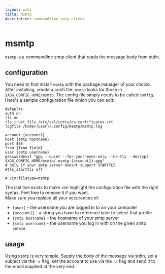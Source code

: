 ```yaml
---
layout: wiki
title: msmtp
description: commandline smtp client
---
```


# msmtp

`msmtp` is a commandline smtp client that reads the message body from stdin.

## configuration

You need to first install `msmtp` with the package manager of your choice.  
After installing, create a confi file. `msmtp` looks for those in `$XDG_CONFIG_HOME/msmtp`. The config file simply needs to be called `config`.  
Here's a sample configuration file which you can edit:

	defaults
	auth on
	tls on
	tls_trust_file /etc/ssl/certs/ca-certificates.crt
	logfile /home/{user}/.config/msmtp/msmtp.log
	
	account {account1}
	host {smtp hostname}
	port 465
	from {from field}
	user {smtp username}
	passwordeval "gpg --quiet --for-your-eyes-only --no-tty --decrypt $XDG_CONFIG_HOME/msmtp/.msmtp-{account1}.gpg"
	# only if your smtp server doesnt support STARTTLS
	#tls_starttls off
	
	# vim:filetype=msmtp

The last line exists to make vim highlight the configuration file with the right syntax. Feel free to remove it if you want.  
Make sure you replace all your occurances of:

- `{user}` - the username you are logged in to on your computer
- `{account1}` - a string you have to reference later to select that profile
- `{smtp hostname}` - the hostname of your smtp server
- `{smtp username}` - the username you log in with on the given smtp server

## usage

Using `msmtp` is very simple. Supply the body of the message via stdin, set a subject via the `-s` flag, set the account to use via the `-a` flag and send it to the email supplied at the very end.
